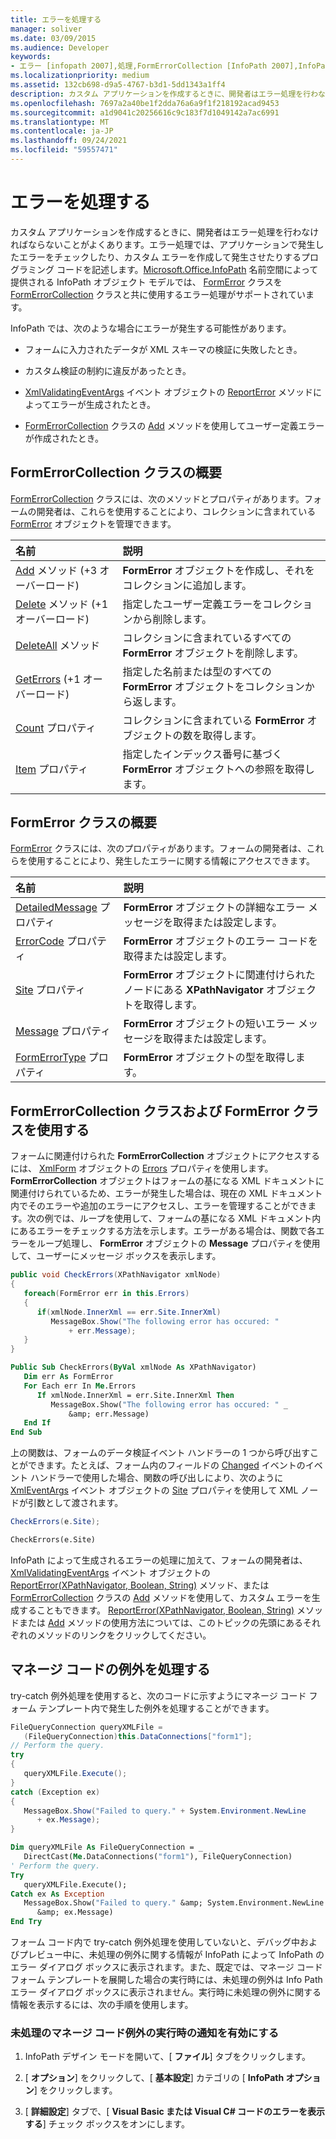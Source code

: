 ```yaml
---
title: エラーを処理する
manager: soliver
ms.date: 03/09/2015
ms.audience: Developer
keywords:
- エラー [infopath 2007],処理,FormErrorCollection [InfoPath 2007],InfoPath 2007,エラー処理,FormError [InfoPath 2007],エラー処理 [InfoPath 2007]
ms.localizationpriority: medium
ms.assetid: 132cb698-d9a5-4767-b3d1-5dd1343a1ff4
description: カスタム アプリケーションを作成するときに、開発者はエラー処理を行わなければならないことがよくあります。エラー処理では、アプリケーションで発生したエラーをチェックしたり、カスタム エラーを作成して発生させたりするプログラミング コードを記述します。Microsoft.Office.InfoPath 名前空間によって提供される InfoPath オブジェクト モデルでは、FormError クラスを FormErrorCollection クラスと共に使用するエラー処理がサポートされています。
ms.openlocfilehash: 7697a2a40be1f2dda76a6a9f1f218192acad9453
ms.sourcegitcommit: a1d9041c20256616c9c183f7d1049142a7ac6991
ms.translationtype: MT
ms.contentlocale: ja-JP
ms.lasthandoff: 09/24/2021
ms.locfileid: "59557471"
---
```

# <a name="handle-errors"></a>エラーを処理する

カスタム アプリケーションを作成するときに、開発者はエラー処理を行わなければならないことがよくあります。エラー処理では、アプリケーションで発生したエラーをチェックしたり、カスタム エラーを作成して発生させたりするプログラミング コードを記述します。[Microsoft.Office.InfoPath](https://msdn.microsoft.com/library/Microsoft.Office.InfoPath.aspx) 名前空間によって提供される InfoPath オブジェクト モデルでは、 [FormError](https://msdn.microsoft.com/library/Microsoft.Office.InfoPath.FormError.aspx) クラスを [FormErrorCollection](https://msdn.microsoft.com/library/Microsoft.Office.InfoPath.FormErrorCollection.aspx) クラスと共に使用するエラー処理がサポートされています。 
  
InfoPath では、次のような場合にエラーが発生する可能性があります。
  
- フォームに入力されたデータが XML スキーマの検証に失敗したとき。
    
- カスタム検証の制約に違反があったとき。
    
- [XmlValidatingEventArgs](https://msdn.microsoft.com/library/Microsoft.Office.InfoPath.XmlValidatingEventArgs.ReportError.aspx) イベント オブジェクトの [ReportError](https://msdn.microsoft.com/library/Microsoft.Office.InfoPath.XmlValidatingEventArgs.aspx) メソッドによってエラーが生成されたとき。 
    
- [FormErrorCollection](https://msdn.microsoft.com/library/Microsoft.Office.InfoPath.FormErrorCollection.Add.aspx) クラスの [Add](https://msdn.microsoft.com/library/Microsoft.Office.InfoPath.FormErrorCollection.aspx) メソッドを使用してユーザー定義エラーが作成されたとき。 
    
## <a name="overview-of-the-formerrorcollection-class"></a>FormErrorCollection クラスの概要

[FormErrorCollection](https://msdn.microsoft.com/library/Microsoft.Office.InfoPath.FormErrorCollection.aspx) クラスには、次のメソッドとプロパティがあります。フォームの開発者は、これらを使用することにより、コレクションに含まれている [FormError](https://msdn.microsoft.com/library/Microsoft.Office.InfoPath.FormError.aspx) オブジェクトを管理できます。 
  
|**名前**|**説明**|
|:-----|:-----|
|[Add](https://msdn.microsoft.com/library/Microsoft.Office.InfoPath.FormErrorCollection.Add.aspx) メソッド (+3 オーバーロード)  <br/> |**FormError** オブジェクトを作成し、それをコレクションに追加します。  <br/> |
|[Delete](https://msdn.microsoft.com/library/Microsoft.Office.InfoPath.FormErrorCollection.Delete.aspx) メソッド (+1 オーバーロード)  <br/> |指定したユーザー定義エラーをコレクションから削除します。  <br/> |
|[DeleteAll](https://msdn.microsoft.com/library/Microsoft.Office.InfoPath.FormErrorCollection.DeleteAll.aspx) メソッド  <br/> |コレクションに含まれているすべての **FormError** オブジェクトを削除します。  <br/> |
|[GetErrors](https://msdn.microsoft.com/library/Microsoft.Office.InfoPath.FormErrorCollection.GetErrors.aspx) (+1 オーバーロード)  <br/> |指定した名前または型のすべての **FormError** オブジェクトをコレクションから返します。  <br/> |
|[Count](https://msdn.microsoft.com/library/Microsoft.Office.InfoPath.FormErrorCollection.Count.aspx) プロパティ  <br/> |コレクションに含まれている **FormError** オブジェクトの数を取得します。  <br/> |
|[Item](https://msdn.microsoft.com/library/Microsoft.Office.InfoPath.FormErrorCollection.Item.aspx) プロパティ  <br/> |指定したインデックス番号に基づく **FormError** オブジェクトへの参照を取得します。  <br/> |
   
## <a name="overview-of-the-formerror-class"></a>FormError クラスの概要

[FormError](https://msdn.microsoft.com/library/Microsoft.Office.InfoPath.FormError.aspx) クラスには、次のプロパティがあります。フォームの開発者は、これらを使用することにより、発生したエラーに関する情報にアクセスできます。 
  
|**名前**|**説明**|
|:-----|:-----|
|[DetailedMessage](https://msdn.microsoft.com/library/Microsoft.Office.InfoPath.FormError.DetailedMessage.aspx) プロパティ  <br/> |**FormError** オブジェクトの詳細なエラー メッセージを取得または設定します。  <br/> |
|[ErrorCode](https://msdn.microsoft.com/library/Microsoft.Office.InfoPath.FormError.ErrorCode.aspx) プロパティ  <br/> |**FormError** オブジェクトのエラー コードを取得または設定します。  <br/> |
|[Site](https://msdn.microsoft.com/library/Microsoft.Office.InfoPath.FormError.Site.aspx) プロパティ  <br/> |**FormError** オブジェクトに関連付けられたノードにある **XPathNavigator** オブジェクトを取得します。  <br/> |
|[Message](https://msdn.microsoft.com/library/Microsoft.Office.InfoPath.FormError.Message.aspx) プロパティ  <br/> |**FormError** オブジェクトの短いエラー メッセージを取得または設定します。  <br/> |
|[FormErrorType](https://msdn.microsoft.com/library/Microsoft.Office.InfoPath.FormError.FormErrorType.aspx) プロパティ  <br/> |**FormError** オブジェクトの型を取得します。  <br/> |
   
## <a name="using-the-formerrorcollection-and-formerror-classes"></a>FormErrorCollection クラスおよび FormError クラスを使用する

フォームに関連付けられた **FormErrorCollection** オブジェクトにアクセスするには、 [XmlForm](https://msdn.microsoft.com/library/Microsoft.Office.InfoPath.XmlForm.Errors.aspx) オブジェクトの [Errors](https://msdn.microsoft.com/library/Microsoft.Office.InfoPath.XmlForm.aspx) プロパティを使用します。 **FormErrorCollection** オブジェクトはフォームの基になる XML ドキュメントに関連付けられているため、エラーが発生した場合は、現在の XML ドキュメント内でそのエラーや追加のエラーにアクセスし、エラーを管理することができます。次の例では、ループを使用して、フォームの基になる XML ドキュメント内にあるエラーをチェックする方法を示します。エラーがある場合は、関数で各エラーをループ処理し、 **FormError** オブジェクトの **Message** プロパティを使用して、ユーザーにメッセージ ボックスを表示します。 
  
```cs
public void CheckErrors(XPathNavigator xmlNode)
{
   foreach(FormError err in this.Errors)
   {
      if(xmlNode.InnerXml == err.Site.InnerXml)
         MessageBox.Show("The following error has occured: "
             + err.Message);
   }
}
```

```vb
Public Sub CheckErrors(ByVal xmlNode As XPathNavigator)
   Dim err As FormError
   For Each err In Me.Errors
      If xmlNode.InnerXml = err.Site.InnerXml Then
         MessageBox.Show("The following error has occured: " _
             &amp; err.Message)
   End If
End Sub
```

上の関数は、フォームのデータ検証イベント ハンドラーの 1 つから呼び出すことができます。たとえば、フォーム内のフィールドの [Changed](https://msdn.microsoft.com/library/Microsoft.Office.InfoPath.XmlEvent.Changed.aspx) イベントのイベント ハンドラーで使用した場合、関数の呼び出しにより、次のように [XmlEventArgs](https://msdn.microsoft.com/library/Microsoft.Office.InfoPath.XmlEventArgs.Site.aspx) イベント オブジェクトの [Site](https://msdn.microsoft.com/library/Microsoft.Office.InfoPath.XmlEventArgs.aspx) プロパティを使用して XML ノードが引数として渡されます。 
  
```cs
CheckErrors(e.Site);
```

```vb
CheckErrors(e.Site)
```

InfoPath によって生成されるエラーの処理に加えて、フォームの開発者は、[XmlValidatingEventArgs](https://msdn.microsoft.com/library/Microsoft.Office.InfoPath.XmlValidatingEventArgs.ReportError.aspx) イベント オブジェクトの [ReportError(XPathNavigator, Boolean, String)](https://msdn.microsoft.com/library/Microsoft.Office.InfoPath.XmlValidatingEventArgs.aspx) メソッド、または [FormErrorCollection](https://msdn.microsoft.com/library/Microsoft.Office.InfoPath.FormErrorCollection.Add.aspx) クラスの [Add](https://msdn.microsoft.com/library/Microsoft.Office.InfoPath.FormErrorCollection.aspx) メソッドを使用して、カスタム エラーを生成することもできます。 [ReportError(XPathNavigator, Boolean, String)](https://msdn.microsoft.com/library/Microsoft.Office.InfoPath.XmlValidatingEventArgs.ReportError.aspx) メソッドまたは [Add](https://msdn.microsoft.com/library/Microsoft.Office.InfoPath.FormErrorCollection.Add.aspx) メソッドの使用方法については、このトピックの先頭にあるそれぞれのメソッドのリンクをクリックしてください。 
  
## <a name="handling-managed-code-exceptions"></a>マネージ コードの例外を処理する

try-catch 例外処理を使用すると、次のコードに示すようにマネージ コード フォーム テンプレート内で発生した例外を処理することができます。
  
```cs
FileQueryConnection queryXMLFile = 
   (FileQueryConnection)this.DataConnections["form1"];
// Perform the query.
try
{
   queryXMLFile.Execute();
}
catch (Exception ex)
{
   MessageBox.Show("Failed to query." + System.Environment.NewLine 
      + ex.Message);
}
```

```vb
Dim queryXMLFile As FileQueryConnection = _
   DirectCast(Me.DataConnections("form1"), FileQueryConnection)
' Perform the query.
Try
   queryXMLFile.Execute();
Catch ex As Exception
   MessageBox.Show("Failed to query." &amp; System.Environment.NewLine 
      &amp; ex.Message)
End Try
```

フォーム コード内で try-catch 例外処理を使用していないと、デバッグ中およびプレビュー中に、未処理の例外に関する情報が InfoPath によって InfoPath のエラー ダイアログ ボックスに表示されます。また、既定では、マネージ コード フォーム テンプレートを展開した場合の実行時には、未処理の例外は Info Path エラー ダイアログ ボックスに表示されません。実行時に未処理の例外に関する情報を表示するには、次の手順を使用します。
  
### <a name="enable-notifications-for-unhandled-managed-code-exceptions-at-run-time"></a>未処理のマネージ コード例外の実行時の通知を有効にする

1. InfoPath デザイン モードを開いて、[ **ファイル**] タブをクリックします。 
    
2. [ **オプション**] をクリックして、[ **基本設定**] カテゴリの [ **InfoPath オプション**] をクリックします。 
    
3. [ **詳細設定**] タブで、[ **Visual Basic または Visual C# コードのエラーを表示する**] チェック ボックスをオンにします。 
    

